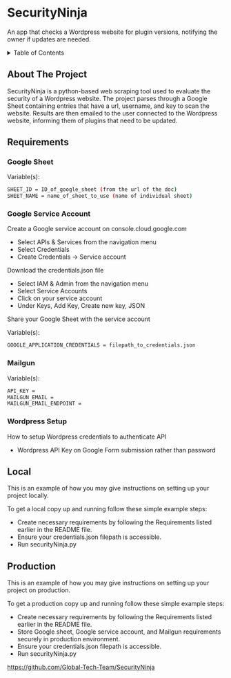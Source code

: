 # SecurityNinja

An app that checks a Wordpress website for plugin versions, notifying the owner if updates are needed.

<details>
  <summary>Table of Contents</summary>
  <ol>
    <li><a href="#about-the-project">About The Project</a></li>
    <li><a href="#requirements">Requirements</a></li>
      <ul>
        <li><a href="#google-sheet">Google Sheet</a></li>
        <li><a href="#google-service-account">Google Service Account</a></li>
        <li><a href="#mailgun">Mailgun</a></li>
        <li><a href="#wordpress-setup">Wordpress Setup</a></li>
      </ul>
    <li><a href="#local">Local</a></li>
    <li><a href="#production">Production</a></li>
  </ol>
</details>

## About The Project

SecurityNinja is a python-based web scraping tool used to evaluate the security of a Wordpress website. The project parses through a Google Sheet containing entries that have a url, username, and key to scan the website. Results are then emailed to the user connected to the Wordpress website, informing them of plugins that need to be updated.

## Requirements

### Google Sheet

   Variable(s):
   ```sh
   SHEET_ID = ID_of_google_sheet (from the url of the doc)
   SHEET_NAME = name_of_sheet_to_use (name of individual sheet)
   ```
### Google Service Account
   Create a Google service account on console.cloud.google.com
   - Select APIs & Services from the navigation menu
   - Select Credentials
   - Create Credentials -> Service account

   Download the credentials.json file
   - Select IAM & Admin from the navigation menu
   - Select Service Accounts
   - Click on your service account
   - Under Keys, Add Key, Create new key, JSON

   Share your Google Sheet with the service account
   
   Variable(s):
   ```sh
   GOOGLE_APPLICATION_CREDENTIALS = filepath_to_credentials.json
   ```
### Mailgun

   Variable(s):
   ```sh
   API_KEY =
   MAILGUN_EMAIL =
   MAILGUN_EMAIL_ENDPOINT =
   ```
### Wordpress Setup

How to setup Wordpress credentials to authenticate API
- Wordpress API Key on Google Form submission rather than password

## Local

This is an example of how you may give instructions on setting up your project locally.

To get a local copy up and running follow these simple example steps:
- Create necessary requirements by following the Requirements listed earlier in the README file.
- Ensure your credentials.json filepath is accessible.
- Run securityNinja.py

## Production

This is an example of how you may give instructions on setting up your project on production.

To get a production copy up and running follow these simple example steps:
- Create necessary requirements by following the Requirements listed earlier in the README file.
- Store Google sheet, Google service account, and Mailgun requirements securely in production environment.
- Ensure your credentials.json filepath is accessible.
- Run securityNinja.py

https://github.com/Global-Tech-Team/SecurityNinja
